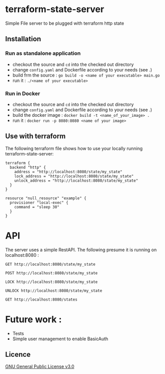 # terraform-state-server

Simple File server to be plugged with terraform http state

## Installation

### Run as standalone application
- checkout the source and `cd` into the checked out directory
- change `config.yaml` and Dockerfile according to your needs (see .)
- build frm the source : `go build -o <name of your executable> main.go`
- run it : `./<name of your executable>`


### Run in Docker

- checkout the source and `cd` into the checked out directory
- change `config.yaml` and Dockerfile according to your needs (see .)
- build the docker image : `docker build -t <name_of_your_image> .`
- run it : `docker run -p 8080:8080 <name of your image>`

## Use with terraform
The following terraform file shows how to use your locally running terraform-state-server:
```
terraform {
  backend "http" {
    address = "http://localhost:8080/state/my_state"
    lock_address = "http://localhost:8080/state/my_state"
    unlock_address = "http://localhost:8080/state/my_state"
  }
}

resource "null_resource" "example" {
  provisioner "local-exec" {
    command = "sleep 30"
  }
}
```

# API

The server uses a simple RestAPI. The following presume it is running on localhost:8080 :

`GET http://localhost:8080/state/my_state`

`POST http://localhost:8080/state/my_state`

`LOCK http://localhost:8080/state/my_state`

`UNLOCK http://localhost:8080/state/my_state`

`GET http://localhost:8080/states`

# Future work :
- Tests
- Simple user management to enable BasicAuth

## Licence
[GNU General Public License v3.0](https://github.com/thomasdomingos/terraform-state-server/blob/master/LICENSE)
